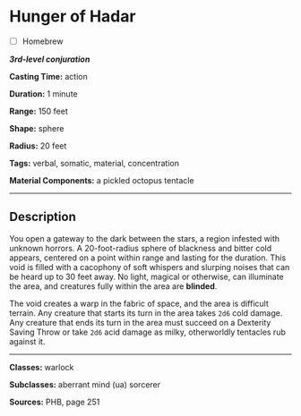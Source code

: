 # Hunger of Hadar

- [ ] Homebrew

***3rd-level conjuration***

**Casting Time:** action

**Duration:** 1 minute

**Range:** 150 feet

**Shape:** sphere

**Radius:** 20 feet

**Tags:** verbal, somatic, material, concentration

**Material Components:** a pickled octopus tentacle

---

## Description
You open a gateway to the dark between the stars, a region infested with unknown horrors.
A 20-foot-radius sphere of blackness and bitter cold appears, centered on a point within range and lasting for the duration.
This void is filled with a cacophony of soft whispers and slurping noises that can be heard up to 30 feet away.
No light, magical or otherwise, can illuminate the area, and creatures fully within the area are **blinded**.

The void creates a warp in the fabric of space, and the area is difficult terrain.
Any creature that starts its turn in the area takes `2d6` cold damage.
Any creature that ends its turn in the area must succeed on a Dexterity Saving Throw or take `2d6` acid damage as milky, otherworldly tentacles rub against it.

---

**Classes:** warlock

**Subclasses:** aberrant mind (ua) sorcerer

**Sources:** PHB, page 251
